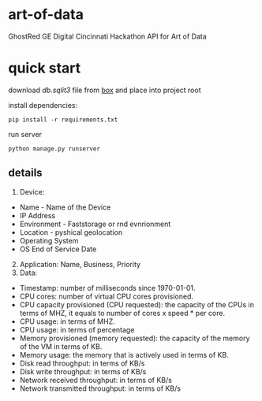 # art-of-data
GhostRed GE Digital Cincinnati Hackathon API for Art of Data


# quick start

download *db.sqlit3* file from [box](https://ge.box.com/s/c9nda7yshun1qgugtxckvcmvy8xzi0ax) and place into project root

install dependencies:
~~~~
pip install -r requirements.txt
~~~~

run server
~~~~
python manage.py runserver
~~~~

## details
1. Device: 
  * Name - Name of the Device
  * IP Address
  * Environment - Faststorage or rnd evnrionment
  * Location - pyshical geolocation
  * Operating System
  * OS End of Service Date
2. Application: Name, Business, Priority
3. Data:
  * Timestamp: number of milliseconds since 1970-01-01.
  * CPU cores: number of virtual CPU cores provisioned.
  * CPU capacity provisioned (CPU requested): the capacity of the CPUs in terms of MHZ, it equals to number of cores x speed * per core.
  * CPU usage: in terms of MHZ.
  * CPU usage: in terms of percentage
  * Memory provisioned (memory requested): the capacity of the memory of the VM in terms of KB.
  * Memory usage: the memory that is actively used in terms of KB.
  * Disk read throughput: in terms of KB/s
  * Disk write throughput: in terms of KB/s
  * Network received throughput: in terms of KB/s
  * Network transmitted throughput: in terms of KB/s
